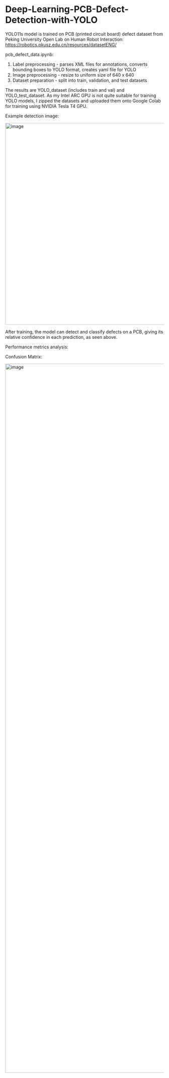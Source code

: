 # Deep-Learning-PCB-Defect-Detection-with-YOLO


YOLO11s model is trained on PCB (printed circuit board) defect dataset from Peking University Open Lab on Human Robot Interaction: https://robotics.pkusz.edu.cn/resources/datasetENG/

pcb_defect_data.ipynb:
1. Label preprocessing - parses XML files for annotations, converts bounding boxes to YOLO format, creates yaml file for YOLO
2. Image preprocessing - resize to uniform size of 640 x 640
3. Dataset preparation - split into train, validation, and test datasets

The results are YOLO_dataset (includes train and val) and YOLO_test_dataset. As my Intel ARC GPU is not quite suitable for training YOLO models, I zipped the datasets and uploaded them onto Google Colab for training using NVIDIA Tesla T4 GPU.

Example detection image:


<img width="640" height="640" alt="image" src="https://github.com/user-attachments/assets/69907352-18ee-43b5-a92d-0ad47ebea135" />


After training, the model can detect and classify defects on a PCB, giving its relative confidence in each prediction, as seen above.


Performance metrics analysis: 

Confusion Matrix:


<img width="3000" height="2250" alt="image" src="https://github.com/user-attachments/assets/dd2bf740-3360-4a6f-b1cf-ff1f58e36c4d" />

